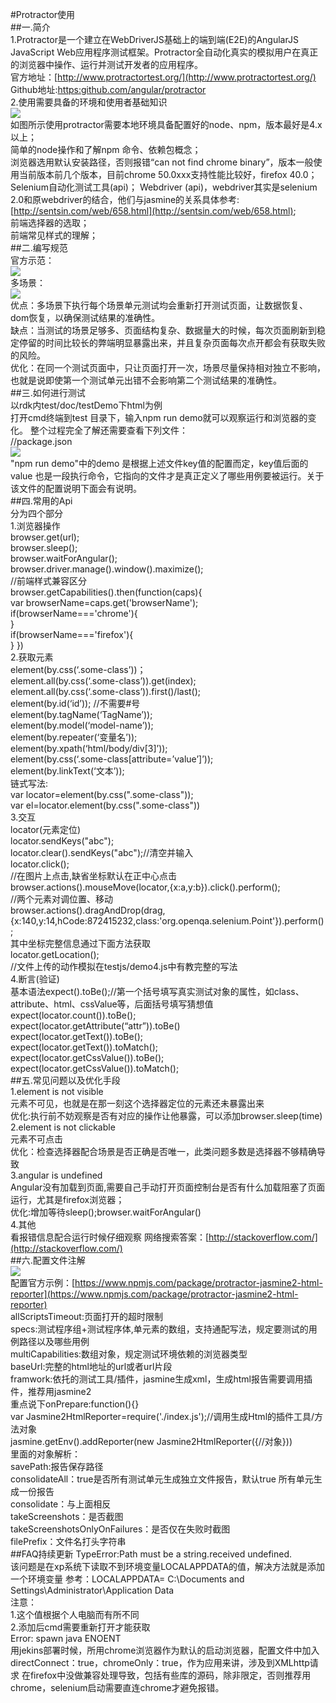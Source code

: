 #Protractor使用  
##一.简介  
1.Protractor是一个建立在WebDriverJS基础上的端到端(E2E)的AngularJS JavaScript Web应用程序测试框架。Protractor全自动化真实的模拟用户在真正的浏览器中操作、运行并测试开发者的应用程序。  
官方地址：[http://www.protractortest.org/](http://www.protractortest.org/)  
Github地址:[https:github.com/angular/protractor](https:github.com/angular/protractor)  
2.使用需要具备的环境和使用者基础知识  
![](imgs/2016-10-20_183842.png)  
如图所示使用protractor需要本地环境具备配置好的node、npm，版本最好是4.x以上；  
简单的node操作和了解npm 命令、依赖包概念；  
浏览器选用默认安装路径，否则报错“can not find chrome binary”，版本一般使用当前版本前几个版本，目前chrome 50.0xxx支持性能比较好，firefox 40.0；  
Selenium自动化测试工具(api)；
Webdriver (api)，webdriver其实是selenium 2.0和原webdriver的结合，他们与jasmine的关系具体参考: [http://sentsin.com/web/658.html](http://sentsin.com/web/658.html);  
前端选择器的选取；  
前端常见样式的理解；  
##二.编写规范  
官方示范：  
![](imgs/2016-10-20_190022.png)  
多场景：  
![](imgs/2016-10-20_190246.png)  
优点：多场景下执行每个场景单元测试均会重新打开测试页面，让数据恢复、dom恢复，以确保测试结果的准确性。  
缺点：当测试的场景足够多、页面结构复杂、数据量大的时候，每次页面刷新到稳定停留的时间比较长的弊端明显暴露出来，并且复杂页面每次点开都会有获取失败的风险。  
优化：在同一个测试页面中，只让页面打开一次，场景尽量保持相对独立不影响，也就是说即使第一个测试单元出错不会影响第二个测试结果的准确性。  
##三.如何进行测试  
以rdk内test/doc/testDemo下html为例  
打开cmd终端到test 目录下，输入npm run demo就可以观察运行和浏览器的变化。
整个过程完全了解还需要查看下列文件：  
//package.json  
![](imgs/2016-10-20_191656.png)  
"npm run demo"中的demo 是根据上述文件key值的配置而定，key值后面的value 也是一段执行命令，它指向的文件才是真正定义了哪些用例要被运行。关于该文件的配置说明下面会有说明。  
##四.常用的Api  
分为四个部分  
1.浏览器操作  
browser.get(url);  
browser.sleep();  
browser.waitForAngular();   
browser.driver.manage().window().maximize();  
//前端样式兼容区分  
browser.getCapabilities().then(function(caps){  
var browserName=caps.get('browserName');  
if(browserName==='chrome'){  
}  
if(browserName==='firefox'){  
}
})  
2.获取元素  
element(by.css(‘.some-class’))；  
element.all(by.css(‘.some-class’)).get(index);  
element.all(by.css(‘.some-class’)).first()/last();  
element(by.id(‘id’)); //不需要#号  
element(by.tagName(‘TagName’));  
element(by.model(‘model-name’));  
element(by.repeater(‘变量名’));  
element(by.xpath(‘html/body/div[3]’));  
element(by.css(‘.some-class[attribute=’value’]’));  
element(by.linkText(‘文本’));  
链式写法:  
var locator=element(by.css(".some-class"));  
var el=locator.element(by.css(".some-class"))  
3.交互  
locator(元素定位)  
locator.sendKeys("abc");  
locator.clear().sendKeys("abc");//清空并输入  
locator.click();  
//在图片上点击,缺省坐标默认在正中心点击  
browser.actions().mouseMove(locator,{x:a,y:b}).click().perform();  
//两个元素对调位置、移动  
browser.actions().dragAndDrop(drag,{x:140,y:14,hCode:872415232,class:'org.openqa.selenium.Point'}).perform();  
其中坐标完整信息通过下面方法获取  
locator.getLocation();  
//文件上传的动作模拟在testjs/demo4.js中有教完整的写法  
4.断言(验证)  
基本语法expect().toBe();//第一个括号填写真实测试对象的属性，如class、attribute、html、cssValue等，后面括号填写猜想值  
expect(locator.count()).toBe();  
expect(locator.getAttribute(“attr”)).toBe()  
expect(locator.getText()).toBe();  
expect(locator.getText()).toMatch();  
expect(locator.getCssValue()).toBe();  
expect(locator.getCssValue()).toMatch();      
##五.常见问题以及优化手段  
1.element is not visible   
元素不可见，也就是在那一刻这个选择器定位的元素还未暴露出来  
优化:执行前不妨观察是否有对应的操作让他暴露，可以添加browser.sleep(time)  
2.element is not clickable  
元素不可点击  
优化：检查选择器配合场景是否正确是否唯一，此类问题多数是选择器不够精确导致  
3.angular is undefined  
Angular没有加载到页面,需要自己手动打开页面控制台是否有什么加载阻塞了页面运行，尤其是firefox浏览器；  
优化:增加等待sleep();browser.waitForAngular()  
4.其他  
看报错信息配合运行时候仔细观察
网络搜索答案：[http://stackoverflow.com/](http://stackoverflow.com/)  
##六.配置文件注解  
![](imgs/2016-10-21_094148.png)   
配置官方示例：[https://www.npmjs.com/package/protractor-jasmine2-html-reporter](https://www.npmjs.com/package/protractor-jasmine2-html-reporter)  
allScriptsTimeout:页面打开的超时限制  
specs:测试程序组+测试程序体,单元素的数组，支持通配写法，规定要测试的用例路径以及哪些用例  
multiCapabilities:数组对象，规定测试环境依赖的浏览器类型  
baseUrl:完整的html地址的url或者url片段  
framwork:依托的测试工具/插件，jasmine生成xml，生成html报告需要调用插件，推荐用jasmine2  
重点说下onPrepare:function(){}  
var Jasmine2HtmlReporter=require('./index.js');//调用生成Html的插件工具/方法对象  
jasmine.getEnv().addReporter(new Jasmine2HtmlReporter({//对象}))  
里面的对象解析：  
savePath:报告保存路径  
consolidateAll：true是否所有测试单元生成独立文件报告，默认true 所有单元生成一份报告  
consolidate：与上面相反  
takeScreenshots：是否截图  
takeScreenshotsOnlyOnFailures：是否仅在失败时截图  
filePrefix：文件名打头字符串  
##FAQ持续更新
TypeError:Path must be a string.received undefined.  
该问题是在xp系统下读取不到环境变量LOCALAPPDATA的值，解决方法就是添加一个环境变量
参考：LOCALAPPDATA= C:\Documents and Settings\Administrator\Application Data  
注意：  
1.这个值根据个人电脑而有所不同  
2.添加后cmd需要重新打开才能获取  
Error: spawn java ENOENT   
用jekins部署时候，所用chrome浏览器作为默认的启动浏览器，配置文件中加入directConnect：true，chromeOnly：true，作为应用来讲，涉及到XMLhttp请求 在firefox中没做兼容处理导致，包括有些库的源码，除非限定，否则推荐用chrome，selenium启动需要直连chrome才避免报错。








